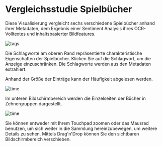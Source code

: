 # Vergleichsstudie Spielbücher

Diese Visualisierung vergleicht sechs verschiedene Spielbücher anhand ihrer Metadaten, dem Ergebnis einer Sentiment Analysis ihres OCR-Volltextes und inhaltsbasierter Bildfeatures.

![tags](img/infobar_tags.svg)

Die Schlagworte am oberen Rand repräsentierte charakteristische Eigenschaften der Spielbücher. Klicken Sie auf die Schlagwort, um die Anzeige einzuschränken. Die Schlagworte werden aus den Metadaten extrahiert.

Anhand der Größe der Einträge kann der Häufigkeit abgelesen werden.

![time](img/infobar_time.svg)

Im unteren Bildschirmbereich werden die Einzelseiten der Bücher in Zehnergruppen dargestellt.

![time](img/infobar_scroll.svg)

Sie können entweder mit Ihrem Touchpad zoomen oder das Mausrad benutzen, um sich weiter in die Sammlung hereinzubewegen, um weitere Details zu sehen. Mittels Drag'n'Drop können Sie den sichtbaren Bildschirmbereich verschieben.